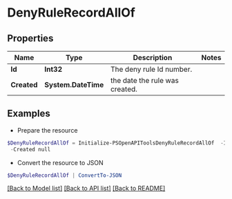 # DenyRuleRecordAllOf
## Properties

Name | Type | Description | Notes
------------ | ------------- | ------------- | -------------
**Id** | **Int32** | The deny rule Id number. | 
**Created** | **System.DateTime** | the date the rule was created. | 

## Examples

- Prepare the resource
```powershell
$DenyRuleRecordAllOf = Initialize-PSOpenAPIToolsDenyRuleRecordAllOf  -Id 41124 `
 -Created null
```

- Convert the resource to JSON
```powershell
$DenyRuleRecordAllOf | ConvertTo-JSON
```

[[Back to Model list]](../README.md#documentation-for-models) [[Back to API list]](../README.md#documentation-for-api-endpoints) [[Back to README]](../README.md)

